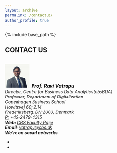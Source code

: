 ```yaml
---
layout: archive
permalink: /contactus/
author_profile: true
---
```


{% include base_path %}



<!-- Section: contact -->
<section id="contact" class="home-section text-center parallax-window4">
  <div class="heading-contact">
    <div class="container">
      <div class="row">
        <div class="col-lg-8 col-lg-offset-2 m-auto">
          <div class="wow bounceInDown" data-wow-delay="0.4s">
            <div class="section-heading">
              <h2 class="mb-0">CONTACT US</h2>
            </div>
          </div>
        </div>
      </div>
    </div>
  </div>
  <div class="container">
    <div class="row">
      <div class="col-lg-2 col-lg-offset-5"> <br>
      </div>
    </div>
    <div class="row">
      <div class="col-lg-5 col-md-5">
        <div class="widget-contact">
          <address>
          <strong><img src="images/contact/bm0108_nr3_ravi_vatrapu_5405.jpg" width="80" class="img-circle table-bordered" > &nbsp;<span style="font-size:16px">Prof. Ravi Vatrapu</span></strong><br>
          Director, Centre for Business Data Analytics(cbsBDA)<br>
          Professor, Department of Digitalization<br>
          Copenhagen Business School<br>
          Howitzvej 60; 2.14<br>
          Frederiksberg, DK-2000, Denmark<br>
          <abbr title="Phone">P:</abbr> +45-2479-4315
          </address>
          <address>
          <strong>Web:</strong> <a href="https://www.cbs.dk/en/staff/rvdigi" target="blank">CBS Faculty Page</a></li>
          </address>
          <address>
          <strong>Email:</strong> <a href="mailto:#">vatrapu@cbs.dk</a>
          </address>
          <address>
          <strong>We're on social networks</strong><br>
          <ul class="company-social">
            <li class="social-facebook"><a href="https://www.facebook.com/CBSBDA/?fref=ts" target="blank"><i class="fa fa-facebook"></i></a></li>
            <li class="social-twitter"><a href="https://twitter.com/search?q=socialsetanalysis&amp;src=typd" target="blank"><i class="fa fa-twitter"></i></a></li>
          </ul>
          </address>
        </div>
      </div>
      <div class="col-lg-7 col-md-7">
        <div class="boxed-greys">
          <div id="MyGmaps" style="width:100%;height:250px;"></div>
        </div>
      </div>
    </div>
  </div>
</section>
<!-- /Section: contact -->
